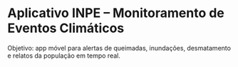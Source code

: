 # Aplicativo INPE – Monitoramento de Eventos Climáticos
Objetivo: app móvel para alertas de queimadas, inundações, desmatamento e relatos da população em
tempo real.
